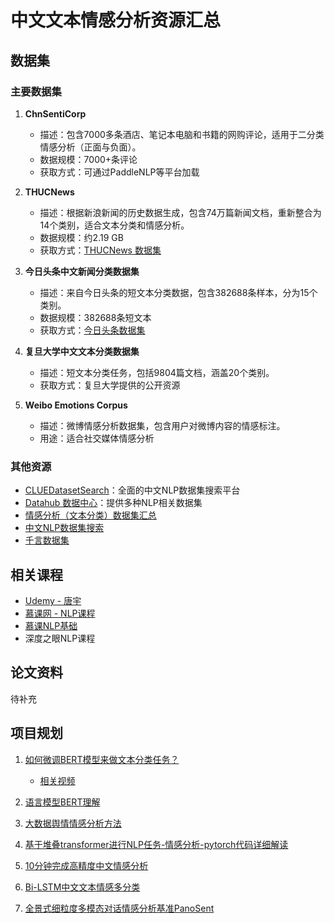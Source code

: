 # 中文文本情感分析资源汇总

## 数据集

### 主要数据集

1. **ChnSentiCorp**
   - 描述：包含7000多条酒店、笔记本电脑和书籍的网购评论，适用于二分类情感分析（正面与负面）。
   - 数据规模：7000+条评论
   - 获取方式：可通过PaddleNLP等平台加载

2. **THUCNews**
   - 描述：根据新浪新闻的历史数据生成，包含74万篇新闻文档，重新整合为14个类别，适合文本分类和情感分析。
   - 数据规模：约2.19 GB
   - 获取方式：[THUCNews 数据集](http://thuctc.thunlp.org/)

3. **今日头条中文新闻分类数据集**
   - 描述：来自今日头条的短文本分类数据，包含382688条样本，分为15个类别。
   - 数据规模：382688条短文本
   - 获取方式：[今日头条数据集](https://github.com/aceimnorstuvwxz/toutiao-text-classfication-dataset)

4. **复旦大学中文文本分类数据集**
   - 描述：短文本分类任务，包括9804篇文档，涵盖20个类别。
   - 获取方式：复旦大学提供的公开资源

5. **Weibo Emotions Corpus**
   - 描述：微博情感分析数据集，包含用户对微博内容的情感标注。
   - 用途：适合社交媒体情感分析

### 其他资源

- [CLUEDatasetSearch](https://github.com/CLUEbenchmark/CLUEDatasetSearch)：全面的中文NLP数据集搜索平台
- [Datahub 数据中心](https://cloud.baidu.com/article/2679805)：提供多种NLP相关数据集
- [情感分析（文本分类）数据集汇总](https://blog.csdn.net/qq_50714222/article/details/136444921)
- [中文NLP数据集搜索](https://www.cluebenchmarks.com/dataSet_search.html)
- [千言数据集](https://www.luge.ai/#/)

## 相关课程

- [Udemy - 唐宇](https://www.udemy.com/user/tang-yu-di/)
- [慕课网 - NLP课程](https://www.imooc.com/search/?words=nlp)
- [慕课NLP基础](https://www.imooc.com/video/23426)
- 深度之眼NLP课程

## 论文资料

待补充

## 项目规划

1. [如何微调BERT模型来做文本分类任务？](https://mp.weixin.qq.com/s/2ZQ-etqP5xv_t8XB48Xe_g)
   - [相关视频](https://www.bilibili.com/video/BV134421X7RC/)

2. [语言模型BERT理解](https://blog.csdn.net/wjinjie/article/details/131618158)

3. [大数据舆情情感分析方法](https://www.zhihu.com/question/31471793/answer/542401478)

4. [基于堆叠transformer进行NLP任务-情感分析-pytorch代码详细解读](https://www.bilibili.com/video/BV17i421m7rd/)

5. [10分钟完成高精度中文情感分析](https://paddlenlp.readthedocs.io/zh/latest/get_started/quick_start.html)

6. [Bi-LSTM中文文本情感多分类](https://github.com/spianmo/MultiClassify_LSTM_ForChinese)

7. [全景式细粒度多模态对话情感分析基准PanoSent](https://www.jiqizhixin.com/articles/2024-08-30-5?from=synced&keyword=%E6%83%85%E6%84%9F%E5%88%86%E6%9E%90%E6%95%B0%E6%8D%AE%E9%9B%86)